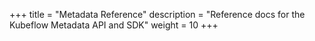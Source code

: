 +++
title = "Metadata Reference"
description = "Reference docs for the Kubeflow Metadata API and SDK"
weight = 10
+++